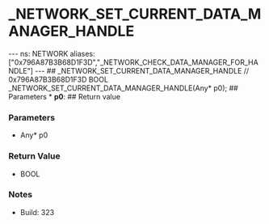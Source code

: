 # _NETWORK_SET_CURRENT_DATA_MANAGER_HANDLE

--- ns: NETWORK aliases: ["0x796A87B3B68D1F3D","_NETWORK_CHECK_DATA_MANAGER_FOR_HANDLE"] --- ## _NETWORK_SET_CURRENT_DATA_MANAGER_HANDLE  // 0x796A87B3B68D1F3D BOOL _NETWORK_SET_CURRENT_DATA_MANAGER_HANDLE(Any* p0);   ## Parameters * **p0**:  ## Return value

### Parameters
* Any* p0

### Return Value
* BOOL

### Notes
* Build: 323

